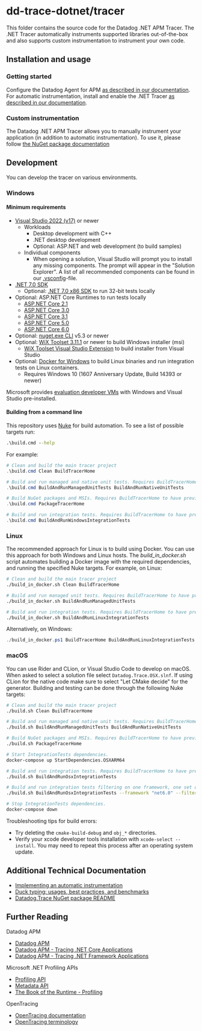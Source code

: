 ﻿# dd-trace-dotnet/tracer

This folder contains the source code for the Datadog .NET APM Tracer. The .NET Tracer automatically instruments supported libraries out-of-the-box and also supports custom instrumentation to instrument your own code.

## Installation and usage

### Getting started

Configure the Datadog Agent for APM [as described in our documentation](https://docs.datadoghq.com/tracing/setup_overview/setup/dotnet-core#configure-the-datadog-agent-for-apm). For automatic instrumentation, install and enable the .NET Tracer [as described in our documentation](https://docs.datadoghq.com/tracing/setup_overview/setup/dotnet-core/?tab=windows#install-the-tracer).

### Custom instrumentation

The Datadog .NET APM Tracer allows you to manually instrument your application (in addition to automatic instrumentation). To use it, please follow [the NuGet package documentation](https://github.com/DataDog/dd-trace-dotnet/tree/master/docs/Datadog.Trace/README.md)

## Development

You can develop the tracer on various environments.

### Windows

#### Minimum requirements

- [Visual Studio 2022 (v17)](https://visualstudio.microsoft.com/downloads/) or newer
  - Workloads
    - Desktop development with C++
    - .NET desktop development
    - Optional: ASP.NET and web development (to build samples)
  - Individual components
    - When opening a solution, Visual Studio will prompt you to install any missing components.
      The prompt will appear in the "Solution Explorer". A list of all recommended components can be found in our [.vsconfig](../.vsconfig)-file.
- [.NET 7.0 SDK](https://dotnet.microsoft.com/download/dotnet/7.0)
  - Optional: [.NET 7.0 x86 SDK](https://dotnet.microsoft.com/download/dotnet/7.0) to run 32-bit tests locally
- Optional: ASP.NET Core Runtimes to run tests locally
  - [ASP.NET Core 2.1](https://dotnet.microsoft.com/download/dotnet/2.1)
  - [ASP.NET Core 3.0](https://dotnet.microsoft.com/download/dotnet/3.0)
  - [ASP.NET Core 3.1](https://dotnet.microsoft.com/download/dotnet/3.1)
  - [ASP.NET Core 5.0](https://dotnet.microsoft.com/download/dotnet/5.0)
  - [ASP.NET Core 6.0](https://dotnet.microsoft.com/download/dotnet/6.0)
- Optional: [nuget.exe CLI](https://www.nuget.org/downloads) v5.3 or newer
- Optional: [WiX Toolset 3.11.1](http://wixtoolset.org/releases/) or newer to build Windows installer (msi)
  - [WiX Toolset Visual Studio Extension](https://wixtoolset.org/releases/) to build installer from Visual Studio
- Optional: [Docker for Windows](https://docs.docker.com/docker-for-windows/) to build Linux binaries and run integration tests on Linux containers.
  - Requires Windows 10 (1607 Anniversary Update, Build 14393 or newer)

Microsoft provides [evaluation developer VMs](https://developer.microsoft.com/en-us/windows/downloads/virtual-machines) with Windows and Visual Studio pre-installed.

#### Building from a command line

This repository uses [Nuke](https://nuke.build/) for build automation. To see a list of possible targets run:

```cmd
.\build.cmd --help
```

For example:

```powershell
# Clean and build the main tracer project
.\build.cmd Clean BuildTracerHome

# Build and run managed and native unit tests. Requires BuildTracerHome to have previously been run
.\build.cmd BuildAndRunManagedUnitTests BuildAndRunNativeUnitTests

# Build NuGet packages and MSIs. Requires BuildTracerHome to have previously been run
.\build.cmd PackageTracerHome

# Build and run integration tests. Requires BuildTracerHome to have previously been run
.\build.cmd BuildAndRunWindowsIntegrationTests
```

### Linux

The recommended approach for Linux is to build using Docker. You can use this approach for both Windows and Linux hosts. The _build_in_docker.sh_ script automates building a Docker image with the required dependencies, and running the specified Nuke targets. For example, on Linux:

```bash
# Clean and build the main tracer project
./build_in_docker.sh Clean BuildTracerHome

# Build and run managed unit tests. Requires BuildTracerHome to have previously been run
./build_in_docker.sh BuildAndRunManagedUnitTests

# Build and run integration tests. Requires BuildTracerHome to have previously been run
./build_in_docker.sh BuildAndRunLinuxIntegrationTests
```

Alternatively, on Windows:
```powershell
./build_in_docker.ps1 BuildTracerHome BuildAndRunLinuxIntegrationTests
```

### macOS

You can use Rider and CLion, or Visual Studio Code to develop on macOS. When asked to select a solution file select `Datadog.Trace.OSX.slnf`. If using CLion for the native code make sure to select "Let CMake decide" for the generator.
Building and testing can be done through the following Nuke targets:

```bash
# Clean and build the main tracer project
./build.sh Clean BuildTracerHome

# Build and run managed and native unit tests. Requires BuildTracerHome to have previously been run
./build.sh BuildAndRunManagedUnitTests BuildAndRunNativeUnitTests

# Build NuGet packages and MSIs. Requires BuildTracerHome to have previously been run
./build.sh PackageTracerHome

# Start IntegrationTests dependencies.
docker-compose up StartDependencies.OSXARM64

# Build and run integration tests. Requires BuildTracerHome to have previously been run
./build.sh BuildAndRunOsxIntegrationTests

# Build and run integration tests filtering on one framework, one set of tests and a sample app.
./build.sh BuildAndRunOsxIntegrationTests --framework "net6.0" --filter "rabbit" --SampleName "Samples.Rabbit"

# Stop IntegrationTests dependencies.
docker-compose down
```

Troubleshooting tips for build errors:
 * Try deleting the `cmake-build-debug` and `obj_*` directories.
 * Verify your xcode developer tools installation with `xcode-select --install`. You may need to repeat this process after an operating system update.


## Additional Technical Documentation

* [Implementing an automatic instrumentation](../docs/development/AutomaticInstrumentation.md)
* [Duck typing: usages, best practices, and benchmarks](../docs/development/DuckTyping.md)
* [Datadog.Trace NuGet package README](../docs/Datadog.Trace/README.md)

## Further Reading

Datadog APM
- [Datadog APM](https://docs.datadoghq.com/tracing/)
- [Datadog APM - Tracing .NET Core Applications](https://docs.datadoghq.com/tracing/setup_overview/setup/dotnet-core)
- [Datadog APM - Tracing .NET Framework Applications](https://docs.datadoghq.com/tracing/setup_overview/setup/dotnet-framework)

Microsoft .NET Profiling APIs
- [Profiling API](https://docs.microsoft.com/en-us/dotnet/framework/unmanaged-api/profiling/)
- [Metadata API](https://docs.microsoft.com/en-us/dotnet/framework/unmanaged-api/metadata/)
- [The Book of the Runtime - Profiling](https://github.com/dotnet/coreclr/blob/master/Documentation/botr/profiling.md)

OpenTracing
- [OpenTracing documentation](https://github.com/opentracing/opentracing-csharp)
- [OpenTracing terminology](https://github.com/opentracing/specification/blob/master/specification.md)

